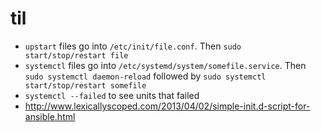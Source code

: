 # til

- `upstart` files go into `/etc/init/file.conf`. Then `sudo start/stop/restart file`
- `systemctl` files go into `/etc/systemd/system/somefile.service`. Then `sudo systemctl daemon-reload` followed by `sudo systemctl start/stop/restart somefile`
- `systemctl --failed` to see units that failed
- http://www.lexicallyscoped.com/2013/04/02/simple-init.d-script-for-ansible.html
